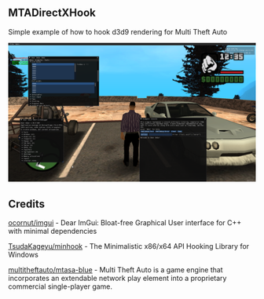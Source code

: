 ## MTADirectXHook
Simple example of how to hook d3d9 rendering for Multi Theft Auto

![image](https://raw.githubusercontent.com/gamesnus/MTADirectXHook/main/img/image.png)

## Credits
[ocornut/imgui](https://github.com/ocornut/imgui) - Dear ImGui: Bloat-free Graphical User interface for C++ with minimal dependencies

[TsudaKageyu/minhook](https://github.com/TsudaKageyu/minhook) - The Minimalistic x86/x64 API Hooking Library for Windows

[multitheftauto/mtasa-blue](https://github.com/TsudaKageyu/minhook) - Multi Theft Auto is a game engine that incorporates an extendable network play element into a proprietary commercial single-player game.
